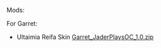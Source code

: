 Mods:

For Garret:
* Ultaimia Reifa Skin [Garret_JaderPlaysOC_1.0.zip](https://github.com/user-attachments/files/17108771/Garret_JaderPlaysOC_1.0.zip)
